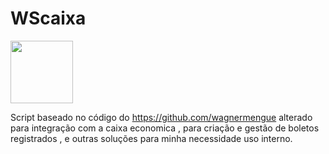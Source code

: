 # WScaixa

<img src="http://dados.gov.br/wp/wp-content/uploads/2016/08/logo-caixa.gif" width="100px" >

Script baseado no código do https://github.com/wagnermengue 
alterado para  integração com a caixa economica , para criação e gestão de boletos registrados , 
e outras soluções para minha necessidade uso interno. 

